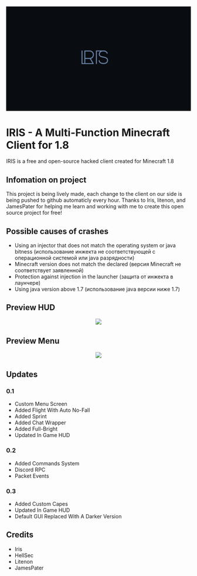 <p align="center"><img src="https://github.com/rpie/IRIS-Client/raw/main/iris.png"></p>

# IRIS - A Multi-Function Minecraft Client for 1.8
  IRIS is a free and open-source hacked client created for Minecraft 1.8

## Infomation on project
  This project is being lively made, each change to the client on our side is being pushed to github automaticly every hour.
  Thanks to Iris, litenon, and JamesPater for helping me learn and working with me to create this open source project for free!

## Possible causes of crashes
  - Using an injector that does not match the operating system or java bitness (использование инжекта не соответствующей с операционной системой или java разрядности)
  - Minecraft version does not match the declared (версия Minecraft не соответствует заявленной)
  - Protection against injection in the launcher (защита от инжекта в лаунчере)
  - Using java version above 1.7 (использование java версии ниже 1.7)
  
## Preview HUD
<p align="center"><img src="https://i.imgur.com/1Hfr69C.png"></p>

## Preview Menu
<p align="center"><img src="https://i.imgur.com/OIm5X2i.png"></p>


## Updates
### 0.1
  - Custom Menu Screen
  - Added Flight With Auto No-Fall
  - Added Sprint
  - Added Chat Wrapper
  - Added Full-Bright
  - Updated In Game HUD

### 0.2
  - Added Commands System
  - Discord RPC
  - Packet Events

### 0.3
  - Added Custom Capes
  - Updated In Game HUD
  - Default GUI Replaced With A Darker Version

## Credits
  - Iris
  - HellSec
  - Litenon
  - JamesPater
